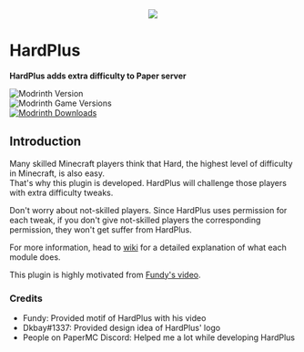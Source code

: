 <div align="center">
<img src="https://gitlab.com/exmserver/hardplus/-/raw/main/.etc/hardplus_info.png">
</div>

# HardPlus
**HardPlus adds extra difficulty to Paper server**

![Modrinth Version](https://img.shields.io/modrinth/v/YthQervk?style=for-the-badge)  
![Modrinth Game Versions](https://img.shields.io/modrinth/game-versions/YthQervk?style=for-the-badge)  
[![Modrinth Downloads](https://img.shields.io/modrinth/dt/YthQervk?style=for-the-badge)](https://modrinth.com/plugin/YthQervk)

## Introduction
Many skilled Minecraft players think that Hard, the highest level of difficulty in Minecraft, is also easy.  
That's why this plugin is developed. HardPlus will challenge those players with extra difficulty tweaks.

Don't worry about not-skilled players. Since HardPlus uses permission for each tweak, if you don't give not-skilled players the corresponding permission, they won't get suffer from HardPlus. 

For more information, head to [wiki](https://github.com/TetraTheta/HardPlus/wiki) for a detailed explanation of what each module does.

This plugin is highly motivated from [Fundy's video](https://youtu.be/Z5Y8uwpJrhs).

### Credits

  * Fundy: Provided motif of HardPlus with his video  
  * Dkbay#1337: Provided design idea of HardPlus' logo  
  * People on PaperMC Discord: Helped me a lot while developing HardPlus  
